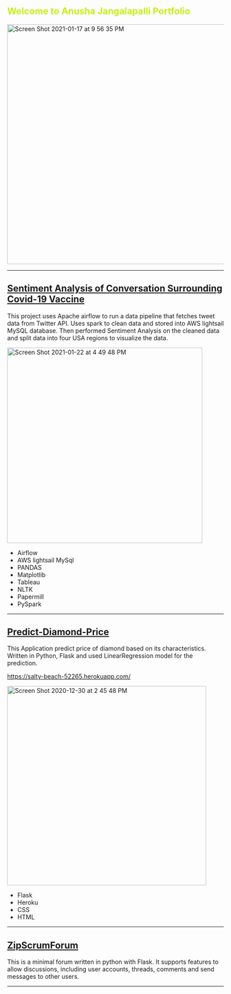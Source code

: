 ## <span style="color: #c5f015"> Welcome to Anusha Jangalapalli Portfolio </span>

<img width="557" alt="Screen Shot 2021-01-17 at 9 56 35 PM" src="https://user-images.githubusercontent.com/60826485/104867473-efa64e80-590e-11eb-9f31-be1eb2f08ff3.png">

***

## [Sentiment Analysis of Conversation Surrounding Covid-19 Vaccine](https://github.com/Anujangalapalli/ZCW-FinalProject)
This project uses Apache airflow to run a data pipeline that fetches tweet data from Twitter API. Uses spark to clean data
and stored into AWS lightsail MySQL database. Then performed Sentiment Analysis on the cleaned data and split data into four USA regions to visualize the data.

<img width="454" alt="Screen Shot 2021-01-22 at 4 49 48 PM" src="https://user-images.githubusercontent.com/60826485/105552437-e849c100-5cd1-11eb-93e3-1d599670b57f.png">

- Airflow
- AWS lightsail MySql
- PANDAS 
- Matplotlib
- Tableau
- NLTK
- Papermill
- PySpark

***

## [Predict-Diamond-Price](https://github.com/Anujangalapalli/Predicting-Diamond-Price)
This Application predict price of diamond based on its characteristics. Written in Python, Flask and used LinearRegression model for the prediction. 

https://salty-beach-52265.herokuapp.com/

<img width="463" alt="Screen Shot 2020-12-30 at 2 45 48 PM" src="https://user-images.githubusercontent.com/60826485/103377559-be73f480-4aad-11eb-83a4-c2ad3c123615.png">

- Flask
- Heroku
- CSS
- HTML

***

## [ZipScrumForum](https://github.com/Anujangalapalli/ZipScrumForum)
This is a minimal forum written in python with Flask. It supports features to allow discussions, including user accounts, threads, comments and send messages to other users.

***

<!--
**Anujangalapalli/Anujangalapalli** is a ✨ _special_ ✨ repository because its `README.md` (this file) appears on your GitHub profile.

Here are some ideas to get you started:

- 🔭 I’m currently working on ...
- 🌱 I’m currently learning ...
- 👯 I’m looking to collaborate on ...
- 🤔 I’m looking for help with ...
- 💬 Ask me about ...
- 📫 How to reach me: ...
- 😄 Pronouns: ...
- ⚡ Fun fact: ...
-->
